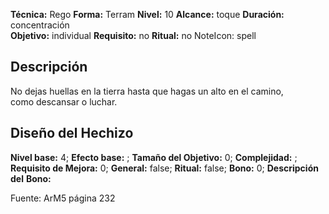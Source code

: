 
**Técnica:** Rego
**Forma:** Terram
**Nivel:** 10
**Alcance:** toque 
**Duración:** concentración  
**Objetivo:** individual
**Requisito:** no
**Ritual:** no
NoteIcon: spell




## Descripción 
<p>No dejas huellas en la tierra hasta que hagas un alto en el camino, como descansar o luchar.</p>

## Diseño del Hechizo 

**Nivel base:** 4; **Efecto base:** ;  **Tamaño del **Objetivo:**** 0; **Complejidad:** ; **Requisito de Mejora:** 0; **General:** false; **Ritual:** false; **Bono:** 0; **Descripción del** **Bono:** 

Fuente: ArM5 página 232
